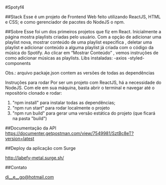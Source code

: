 #Spotyf4

##Stack
Esse é um projeto de Frontend Web feito utilizando ReactJS, HTML e CSS; 
e como gerenciador de pacotes do NodeJS o npm.

##Sobre
Esse foi um dos primeiros projetos que fiz em React. Inicialmente a página mostra playlists criadas pelo usuário. Com a opção de adicionar uma playlist nova, mostrar conteúdo de uma playlist especifica , deletar uma playlist e adicionar conteúdo a alguma playlist já criada com o código da música do Spotify. Ao clicar em “Mostrar Conteúdo” , vemos instruções de como adicionar músicas as playlists.
Libs instaladas: 
  -axios
  -styled-components
  
Obs.: arquivo packaje.json contem as versões de todas as dependências


Instruções para rodar
Por ser um projeto com ReactJS, há a necessidade do NodeJS. Com ele em 
sua máquina, basta abrir o terminal e navegar até o repositório clonado e 
rodar:

1. "npm install" para instalar todas as dependências;
2. "npm run start" para rodar localmente o projeto
3. "npm run build" para gerar uma versão estática do projeto 
(que ficará na pasta "build")

##Documentação da API
https://documenter.getpostman.com/view/7549981/SztBc8eT?version=latest

##Deploy da aplicação com Surge

http://labefy-metal.surge.sh/

##Contato

di__e__go@hotmail.com

